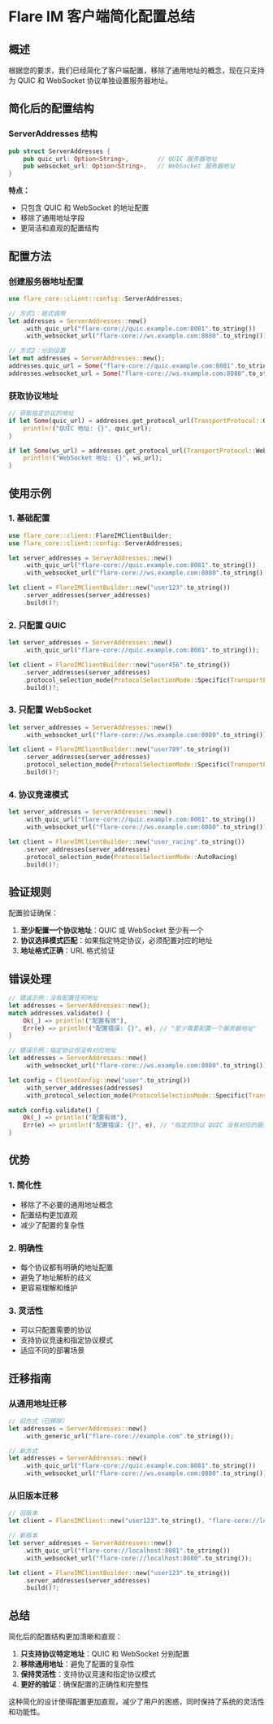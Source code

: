 # Flare IM 客户端简化配置总结

## 概述

根据您的要求，我们已经简化了客户端配置，移除了通用地址的概念，现在只支持为 QUIC 和 WebSocket 协议单独设置服务器地址。

## 简化后的配置结构

### ServerAddresses 结构

```rust
pub struct ServerAddresses {
    pub quic_url: Option<String>,        // QUIC 服务器地址
    pub websocket_url: Option<String>,   // WebSocket 服务器地址
}
```

**特点：**
- 只包含 QUIC 和 WebSocket 的地址配置
- 移除了通用地址字段
- 更简洁和直观的配置结构

## 配置方法

### 创建服务器地址配置

```rust
use flare_core::client::config::ServerAddresses;

// 方式1：链式调用
let addresses = ServerAddresses::new()
    .with_quic_url("flare-core://quic.example.com:8081".to_string())
    .with_websocket_url("flare-core://ws.example.com:8080".to_string());

// 方式2：分别设置
let mut addresses = ServerAddresses::new();
addresses.quic_url = Some("flare-core://quic.example.com:8081".to_string());
addresses.websocket_url = Some("flare-core://ws.example.com:8080".to_string());
```

### 获取协议地址

```rust
// 获取指定协议的地址
if let Some(quic_url) = addresses.get_protocol_url(TransportProtocol::QUIC) {
    println!("QUIC 地址: {}", quic_url);
}

if let Some(ws_url) = addresses.get_protocol_url(TransportProtocol::WebSocket) {
    println!("WebSocket 地址: {}", ws_url);
}
```

## 使用示例

### 1. 基础配置

```rust
use flare_core::client::FlareIMClientBuilder;
use flare_core::client::config::ServerAddresses;

let server_addresses = ServerAddresses::new()
    .with_quic_url("flare-core://quic.example.com:8081".to_string())
    .with_websocket_url("flare-core://ws.example.com:8080".to_string());

let client = FlareIMClientBuilder::new("user123".to_string())
    .server_addresses(server_addresses)
    .build()?;
```

### 2. 只配置 QUIC

```rust
let server_addresses = ServerAddresses::new()
    .with_quic_url("flare-core://quic.example.com:8081".to_string());

let client = FlareIMClientBuilder::new("user456".to_string())
    .server_addresses(server_addresses)
    .protocol_selection_mode(ProtocolSelectionMode::Specific(TransportProtocol::QUIC))
    .build()?;
```

### 3. 只配置 WebSocket

```rust
let server_addresses = ServerAddresses::new()
    .with_websocket_url("flare-core://ws.example.com:8080".to_string());

let client = FlareIMClientBuilder::new("user789".to_string())
    .server_addresses(server_addresses)
    .protocol_selection_mode(ProtocolSelectionMode::Specific(TransportProtocol::WebSocket))
    .build()?;
```

### 4. 协议竞速模式

```rust
let server_addresses = ServerAddresses::new()
    .with_quic_url("flare-core://quic.example.com:8081".to_string())
    .with_websocket_url("flare-core://ws.example.com:8080".to_string());

let client = FlareIMClientBuilder::new("user_racing".to_string())
    .server_addresses(server_addresses)
    .protocol_selection_mode(ProtocolSelectionMode::AutoRacing)
    .build()?;
```

## 验证规则

配置验证确保：

1. **至少配置一个协议地址**：QUIC 或 WebSocket 至少有一个
2. **协议选择模式匹配**：如果指定特定协议，必须配置对应的地址
3. **地址格式正确**：URL 格式验证

## 错误处理

```rust
// 错误示例：没有配置任何地址
let addresses = ServerAddresses::new();
match addresses.validate() {
    Ok(_) => println!("配置有效"),
    Err(e) => println!("配置错误: {}", e), // "至少需要配置一个服务器地址"
}

// 错误示例：指定协议但没有对应地址
let addresses = ServerAddresses::new()
    .with_websocket_url("flare-core://ws.example.com:8080".to_string());

let config = ClientConfig::new("user".to_string())
    .with_server_addresses(addresses)
    .with_protocol_selection_mode(ProtocolSelectionMode::Specific(TransportProtocol::QUIC));

match config.validate() {
    Ok(_) => println!("配置有效"),
    Err(e) => println!("配置错误: {}", e), // "指定的协议 QUIC 没有对应的服务器地址"
}
```

## 优势

### 1. 简化性
- 移除了不必要的通用地址概念
- 配置结构更加直观
- 减少了配置的复杂性

### 2. 明确性
- 每个协议都有明确的地址配置
- 避免了地址解析的歧义
- 更容易理解和维护

### 3. 灵活性
- 可以只配置需要的协议
- 支持协议竞速和指定协议模式
- 适应不同的部署场景

## 迁移指南

### 从通用地址迁移

```rust
// 旧方式（已移除）
let addresses = ServerAddresses::new()
    .with_generic_url("flare-core://example.com".to_string());

// 新方式
let addresses = ServerAddresses::new()
    .with_quic_url("flare-core://quic.example.com:8081".to_string())
    .with_websocket_url("flare-core://ws.example.com:8080".to_string());
```

### 从旧版本迁移

```rust
// 旧版本
let client = FlareIMClient::new("user123".to_string(), "flare-core://localhost".to_string())?;

// 新版本
let server_addresses = ServerAddresses::new()
    .with_quic_url("flare-core://localhost:8081".to_string())
    .with_websocket_url("flare-core://localhost:8080".to_string());

let client = FlareIMClientBuilder::new("user123".to_string())
    .server_addresses(server_addresses)
    .build()?;
```

## 总结

简化后的配置结构更加清晰和直观：

1. **只支持协议特定地址**：QUIC 和 WebSocket 分别配置
2. **移除通用地址**：避免了配置的复杂性
3. **保持灵活性**：支持协议竞速和指定协议模式
4. **更好的验证**：确保配置的正确性和完整性

这种简化的设计使得配置更加直观，减少了用户的困惑，同时保持了系统的灵活性和功能性。 